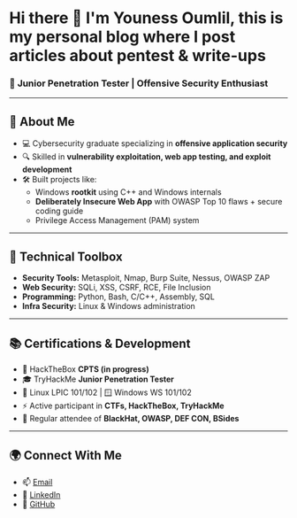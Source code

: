# Hi there 👋 I'm Youness Oumlil, this is my personal blog where I post articles about pentest & write-ups

### 🎯 **Junior Penetration Tester** | Offensive Security Enthusiast  

--- 

## 🔐 About Me  
- 💻 Cybersecurity graduate specializing in **offensive application security**  
- 🔍 Skilled in **vulnerability exploitation, web app testing, and exploit development**  
- 🛠️ Built projects like:  
  - Windows **rootkit** using C++ and Windows internals  
  - **Deliberately Insecure Web App** with OWASP Top 10 flaws + secure coding guide  
  - Privilege Access Management (PAM) system  

---

## 🧰 Technical Toolbox  
- **Security Tools:** Metasploit, Nmap, Burp Suite, Nessus, OWASP ZAP  
- **Web Security:** SQLi, XSS, CSRF, RCE, File Inclusion  
- **Programming:** Python, Bash, C/C++, Assembly, SQL  
- **Infra Security:** Linux & Windows administration  

---

## 📚 Certifications & Development  
- 🎯 HackTheBox **CPTS (in progress)**  
- 🎓 TryHackMe **Junior Penetration Tester**  
- 🐧 Linux LPIC 101/102 | 🪟 Windows WS 101/102  
- ⚡ Active participant in **CTFs, HackTheBox, TryHackMe**  
- 🎤 Regular attendee of **BlackHat, OWASP, DEF CON, BSides**  

---

## 🌍 Connect With Me  
- 📫 [Email](mailto:oumlil.ynss@gmail.com)  
- 💼 [LinkedIn](https://linkedin.com/in/youness-oumlil)  
- 🐙 [GitHub](https://github.com/liljonas)
